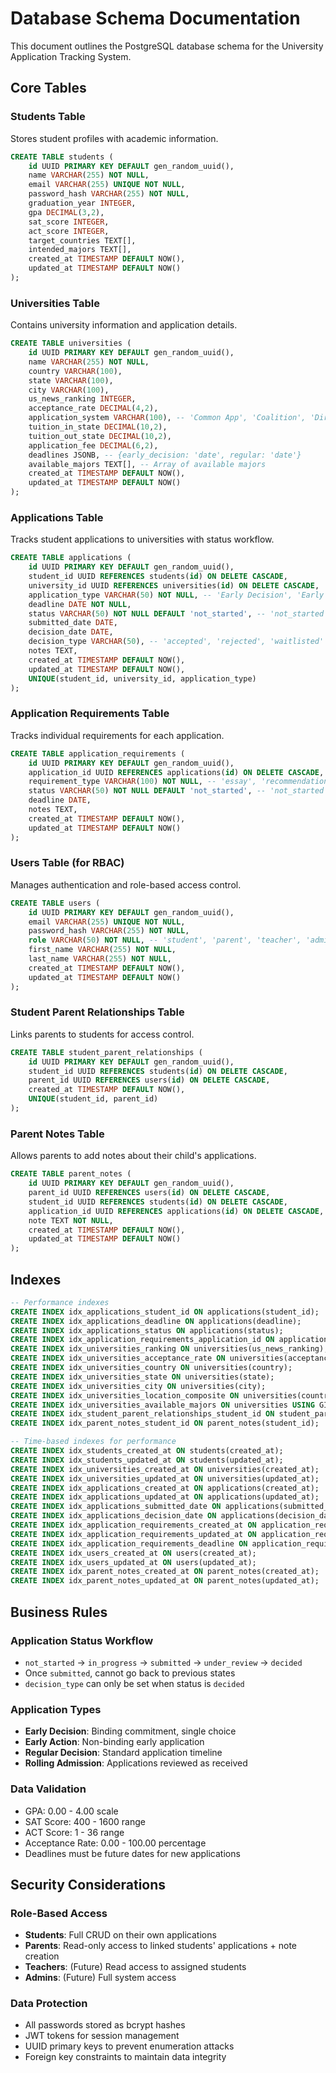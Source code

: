 # Database Schema Documentation

This document outlines the PostgreSQL database schema for the University Application Tracking System.

## Core Tables

### Students Table
Stores student profiles with academic information.

```sql
CREATE TABLE students (
    id UUID PRIMARY KEY DEFAULT gen_random_uuid(),
    name VARCHAR(255) NOT NULL,
    email VARCHAR(255) UNIQUE NOT NULL,
    password_hash VARCHAR(255) NOT NULL,
    graduation_year INTEGER,
    gpa DECIMAL(3,2),
    sat_score INTEGER,
    act_score INTEGER,
    target_countries TEXT[],
    intended_majors TEXT[],
    created_at TIMESTAMP DEFAULT NOW(),
    updated_at TIMESTAMP DEFAULT NOW()
);
```

### Universities Table
Contains university information and application details.

```sql
CREATE TABLE universities (
    id UUID PRIMARY KEY DEFAULT gen_random_uuid(),
    name VARCHAR(255) NOT NULL,
    country VARCHAR(100),
    state VARCHAR(100),
    city VARCHAR(100),
    us_news_ranking INTEGER,
    acceptance_rate DECIMAL(4,2),
    application_system VARCHAR(100), -- 'Common App', 'Coalition', 'Direct'
    tuition_in_state DECIMAL(10,2),
    tuition_out_state DECIMAL(10,2),
    application_fee DECIMAL(6,2),
    deadlines JSONB, -- {early_decision: 'date', regular: 'date'}
    available_majors TEXT[], -- Array of available majors
    created_at TIMESTAMP DEFAULT NOW(),
    updated_at TIMESTAMP DEFAULT NOW()
);
```

### Applications Table
Tracks student applications to universities with status workflow.

```sql
CREATE TABLE applications (
    id UUID PRIMARY KEY DEFAULT gen_random_uuid(),
    student_id UUID REFERENCES students(id) ON DELETE CASCADE,
    university_id UUID REFERENCES universities(id) ON DELETE CASCADE,
    application_type VARCHAR(50) NOT NULL, -- 'Early Decision', 'Early Action', 'Regular Decision', 'Rolling Admission'
    deadline DATE NOT NULL,
    status VARCHAR(50) NOT NULL DEFAULT 'not_started', -- 'not_started', 'in_progress', 'submitted', 'under_review', 'decided'
    submitted_date DATE,
    decision_date DATE,
    decision_type VARCHAR(50), -- 'accepted', 'rejected', 'waitlisted'
    notes TEXT,
    created_at TIMESTAMP DEFAULT NOW(),
    updated_at TIMESTAMP DEFAULT NOW(),
    UNIQUE(student_id, university_id, application_type)
);
```

### Application Requirements Table
Tracks individual requirements for each application.

```sql
CREATE TABLE application_requirements (
    id UUID PRIMARY KEY DEFAULT gen_random_uuid(),
    application_id UUID REFERENCES applications(id) ON DELETE CASCADE,
    requirement_type VARCHAR(100) NOT NULL, -- 'essay', 'recommendation', 'transcript', 'test_scores'
    status VARCHAR(50) NOT NULL DEFAULT 'not_started', -- 'not_started', 'in_progress', 'completed'
    deadline DATE,
    notes TEXT,
    created_at TIMESTAMP DEFAULT NOW(),
    updated_at TIMESTAMP DEFAULT NOW()
);
```

### Users Table (for RBAC)
Manages authentication and role-based access control.

```sql
CREATE TABLE users (
    id UUID PRIMARY KEY DEFAULT gen_random_uuid(),
    email VARCHAR(255) UNIQUE NOT NULL,
    password_hash VARCHAR(255) NOT NULL,
    role VARCHAR(50) NOT NULL, -- 'student', 'parent', 'teacher', 'admin'
    first_name VARCHAR(255) NOT NULL,
    last_name VARCHAR(255) NOT NULL,
    created_at TIMESTAMP DEFAULT NOW(),
    updated_at TIMESTAMP DEFAULT NOW()
);
```

### Student Parent Relationships Table
Links parents to students for access control.

```sql
CREATE TABLE student_parent_relationships (
    id UUID PRIMARY KEY DEFAULT gen_random_uuid(),
    student_id UUID REFERENCES students(id) ON DELETE CASCADE,
    parent_id UUID REFERENCES users(id) ON DELETE CASCADE,
    created_at TIMESTAMP DEFAULT NOW(),
    UNIQUE(student_id, parent_id)
);
```

### Parent Notes Table
Allows parents to add notes about their child's applications.

```sql
CREATE TABLE parent_notes (
    id UUID PRIMARY KEY DEFAULT gen_random_uuid(),
    parent_id UUID REFERENCES users(id) ON DELETE CASCADE,
    student_id UUID REFERENCES students(id) ON DELETE CASCADE,
    application_id UUID REFERENCES applications(id) ON DELETE CASCADE,
    note TEXT NOT NULL,
    created_at TIMESTAMP DEFAULT NOW(),
    updated_at TIMESTAMP DEFAULT NOW()
);
```

## Indexes

```sql
-- Performance indexes
CREATE INDEX idx_applications_student_id ON applications(student_id);
CREATE INDEX idx_applications_deadline ON applications(deadline);
CREATE INDEX idx_applications_status ON applications(status);
CREATE INDEX idx_application_requirements_application_id ON application_requirements(application_id);
CREATE INDEX idx_universities_ranking ON universities(us_news_ranking);
CREATE INDEX idx_universities_acceptance_rate ON universities(acceptance_rate);
CREATE INDEX idx_universities_country ON universities(country);
CREATE INDEX idx_universities_state ON universities(state);
CREATE INDEX idx_universities_city ON universities(city);
CREATE INDEX idx_universities_location_composite ON universities(country, state, city);
CREATE INDEX idx_universities_available_majors ON universities USING GIN(available_majors);
CREATE INDEX idx_student_parent_relationships_student_id ON student_parent_relationships(student_id);
CREATE INDEX idx_parent_notes_student_id ON parent_notes(student_id);

-- Time-based indexes for performance
CREATE INDEX idx_students_created_at ON students(created_at);
CREATE INDEX idx_students_updated_at ON students(updated_at);
CREATE INDEX idx_universities_created_at ON universities(created_at);
CREATE INDEX idx_universities_updated_at ON universities(updated_at);
CREATE INDEX idx_applications_created_at ON applications(created_at);
CREATE INDEX idx_applications_updated_at ON applications(updated_at);
CREATE INDEX idx_applications_submitted_date ON applications(submitted_date);
CREATE INDEX idx_applications_decision_date ON applications(decision_date);
CREATE INDEX idx_application_requirements_created_at ON application_requirements(created_at);
CREATE INDEX idx_application_requirements_updated_at ON application_requirements(updated_at);
CREATE INDEX idx_application_requirements_deadline ON application_requirements(deadline);
CREATE INDEX idx_users_created_at ON users(created_at);
CREATE INDEX idx_users_updated_at ON users(updated_at);
CREATE INDEX idx_parent_notes_created_at ON parent_notes(created_at);
CREATE INDEX idx_parent_notes_updated_at ON parent_notes(updated_at);
```

## Business Rules

### Application Status Workflow
- `not_started` → `in_progress` → `submitted` → `under_review` → `decided`
- Once `submitted`, cannot go back to previous states
- `decision_type` can only be set when status is `decided`

### Application Types
- **Early Decision**: Binding commitment, single choice
- **Early Action**: Non-binding early application
- **Regular Decision**: Standard application timeline
- **Rolling Admission**: Applications reviewed as received

### Data Validation
- GPA: 0.00 - 4.00 scale
- SAT Score: 400 - 1600 range
- ACT Score: 1 - 36 range
- Acceptance Rate: 0.00 - 100.00 percentage
- Deadlines must be future dates for new applications

## Security Considerations

### Role-Based Access
- **Students**: Full CRUD on their own applications
- **Parents**: Read-only access to linked students' applications + note creation
- **Teachers**: (Future) Read access to assigned students
- **Admins**: (Future) Full system access

### Data Protection
- All passwords stored as bcrypt hashes
- JWT tokens for session management
- UUID primary keys to prevent enumeration attacks
- Foreign key constraints to maintain data integrity